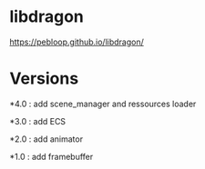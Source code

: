 # libdragon

https://pebloop.github.io/libdragon/

# Versions

*4.0 : add scene_manager and ressources loader

*3.0 : add ECS

*2.0 : add animator

*1.0 : add framebuffer
